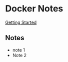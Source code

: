 # Docker Notes

[Getting Started](https://docs.docker.com/get-started/get-docker/)

## Notes
- note 1
- Note 2